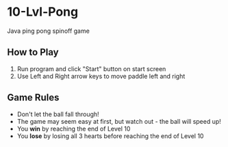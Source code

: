 # 10-Lvl-Pong
Java ping pong spinoff game

## How to Play
1. Run program and click "Start" button on start screen
2. Use Left and Right arrow keys to move paddle left and right

## Game Rules
- Don't let the ball fall through!
- The game may seem easy at first, but watch out - the ball will speed up!
- You **win** by reaching the end of Level 10
- You **lose** by losing all 3 hearts before reaching the end of Level 10
